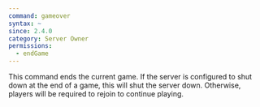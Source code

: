 ```yaml
---
command: gameover
syntax: ~
since: 2.4.0
category: Server Owner
permissions:
  - endGame
---
```


This command ends the current game. If the server is configured to shut down at the end of a game, this will shut the server down. Otherwise, players will be required to rejoin to continue playing.
